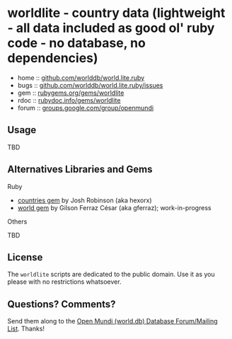 # worldlite - country data (lightweight - all data included as good ol' ruby code - no database, no dependencies)

* home  :: [github.com/worlddb/world.lite.ruby](https://github.com/worlddb/world.lite.ruby)
* bugs  :: [github.com/worlddb/world.lite.ruby/issues](https://github.com/worlddb/world.lite.ruby/issues)
* gem   :: [rubygems.org/gems/worldlite](https://rubygems.org/gems/worldlite)
* rdoc  :: [rubydoc.info/gems/worldlite](http://rubydoc.info/gems/worldlite)
* forum :: [groups.google.com/group/openmundi](https://groups.google.com/group/openmundi)


## Usage

TBD




## Alternatives Libraries and Gems

Ruby

- [countries gem](https://github.com/hexorx/countries) by Josh Robinson (aka hexorx)
- [world gem](https://github.com/gferraz/world) by Gilson Ferraz César (aka gferraz); work-in-progress

Others

TBD


## License

The `worldlite` scripts are dedicated to the public domain.
Use it as you please with no restrictions whatsoever.


## Questions? Comments?

Send them along to the [Open Mundi (world.db) Database Forum/Mailing List](http://groups.google.com/group/openmundi).
Thanks!

